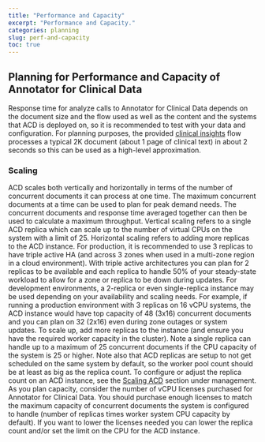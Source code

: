```yaml
---
title: "Performance and Capacity"
excerpt: "Performance and Capacity."
categories: planning
slug: perf-and-capacity
toc: true
---
```

## Planning for Performance and Capacity of Annotator for Clinical Data

Response time for analyze calls to Annotator for Clinical Data depends on the document size and the flow used as well as the content and the systems that ACD is deployed on,  so it is recommended to test with your data and configuration.  For planning purposes, the provided [clinical insights](../../about/overview/#clinical-insights) flow processes a typical 2K document (about 1 page of clinical text) in about 2 seconds so this can be used as a high-level approximation.

### Scaling

ACD scales both vertically and horizontally in terms of the number of concurrent documents it can process at one time.  The maximum concurrent documents at a time can be used to plan for peak demand needs.   The concurrent documents and response time averaged together can then be used to calculate a maximum throughput.   Vertical scaling refers to a single ACD replica which can scale up to the number of virtual CPUs on the system with a limit of 25.  Horizontal scaling refers to adding more replicas to the ACD instance.  For production, it is recommended to use 3 replicas to have triple active HA (and across 3 zones when used in a multi-zone region in a cloud environment).  With triple active architectures you can plan for 2 replicas to be available and each replica to handle 50% of your steady-state workload to allow for a zone or replica to be down during updates. For development environments, a 2-replica or even single-replica instance may be used depending on your availability and scaling needs.   For example, if running a production environment with 3 replicas on 16 vCPU systems, the ACD instance would have top capacity of 48 (3x16) concurrent documents and you can plan on 32 (2x16) even during zone outages or system updates.   To scale up, add more replicas to the instance (and ensure you have the required worker capacity in the cluster).  Note a single replica can handle up to a maximum of 25 concurrent documents if the CPU capacity of the system is 25 or higher.   Note also that ACD replicas are setup to not get scheduled on the same system by default, so the worker pool count should be at least as big as the replica count.  To configure or adjust the replica count on an ACD instance, see the [Scaling ACD](../../management/scaling/) section under management.
As you plan capacity, consider the number of vCPU licenses purchased for Annotator for Clinical Data.   You should purchase enough licenses to match the maximum capacity of concurrent documents the system is configured to handle (number of replicas times worker system CPU capacity by default).  If you want to lower the licenses needed you can lower the replica count and/or set the limit on the CPU for the ACD instance.
